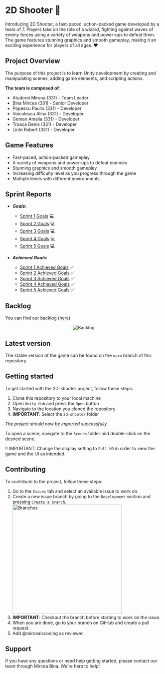 # 2D Shooter :gun:

Introducing 2D Shooter, a fast-paced, action-packed game developed by a team of 7. Players take on the role of a wizard, fighting against waves of enemy forces using a variety of weapons and power-ups to defeat them. The game features stunning graphics and smooth gameplay, making it an exciting experience for players of all ages. :heart:

## Project Overview

The purpose of this project is to learn Unity development by creating and manipulating scenes, adding game elements, and scripting actions.

**The team is composed of**:
- Atudorei Miruna (331) - Team Leader
- Bina Mircea (331) - Senior Developer
- Popescu Paullo (331) - Developer
- Voiculescu Alina (331) - Developer
- Geman Amalia (331) - Developer
- Troaca Denis (331) - Developer
- Linte Robert (331) - Developer

## Game Features

- Fast-paced, action-packed gameplay
- A variety of weapons and power-ups to defeat enemies
- Stunning graphics and smooth gameplay
- Increasing difficulty level as you progress through the game
- Multiple levels with different environments

## Sprint Reports
- _**Goals:**_
  - [Sprint 1 Goals](https://github.com/mirceaiscoding/PROG_JOC/blob/main/Sprint%20Reports/Sprint%20Goals/Goals%20-%20Sprint%201.pdf) :computer:
  - [Sprint 2 Goals](https://github.com/mirceaiscoding/PROG_JOC/blob/main/Sprint%20Reports/Sprint%20Goals/Goals%20-%20Sprint%202.pdf) :computer:
  - [Sprint 3 Goals](https://github.com/mirceaiscoding/PROG_JOC/blob/main/Sprint%20Reports/Sprint%20Goals/Goals%20-%20Sprint%203.pdf) :computer:
  - [Sprint 4 Goals](https://github.com/mirceaiscoding/PROG_JOC/blob/main/Sprint%20Reports/Sprint%20Goals/Goals%20-%20Sprint%204.pdf) :computer:
  - [Sprint 5 Goals](https://github.com/mirceaiscoding/PROG_JOC/blob/main/Sprint%20Reports/Sprint%20Goals/Goals%20-%20Sprint%205.pdf) :computer:

- _**Achieved Goals:**_
  - [Sprint 1 Achieved Goals](https://github.com/mirceaiscoding/PROG_JOC/blob/main/Sprint%20Reports/Sprint%20Goals%20Achieved/Sprint%201%20-%20Obiective%20indeplinite.pdf) :white_check_mark:
  - [Sprint 2 Achieved Goals](https://github.com/mirceaiscoding/PROG_JOC/blob/main/Sprint%20Reports/Sprint%20Goals%20Achieved/Sprint%202%20-%20Obiective%20indeplinite.pdf) :white_check_mark:
  - [Sprint 3 Achieved Goals](https://github.com/mirceaiscoding/PROG_JOC/blob/main/Sprint%20Reports/Sprint%20Goals%20Achieved/Sprint%203%20-%20Obiective%20Indeplinite.pdf) :white_check_mark:
  - [Sprint 4 Achieved Goals](https://github.com/mirceaiscoding/PROG_JOC/blob/main/Sprint%20Reports/Sprint%20Goals%20Achieved/Sprint%204%20-%20Obiective%20Indeplinite.pdf) :white_check_mark:
  - [Sprint 5 Achieved Goals](https://github.com/mirceaiscoding/PROG_JOC/blob/main/Sprint%20Reports/Sprint%20Goals%20Achieved/Sprint%205%20-%20Obiective%20indeplinite.pdf) :white_check_mark:

## Backlog
You can find our backlog [(here)](https://github.com/users/mirceaiscoding/projects/3)

<p align="center">
  <img src="https://user-images.githubusercontent.com/73616883/212483728-bbda6959-6801-444a-b2a8-d32e1b0efe61.png" alt="Backlog"/>
</p>

## Latest version
The stable version of the game can be found on the `main` branch of this repository.

## Getting started

To get started with the 2D-shooter project, follow these steps:

1. Clone this repository to your local machine
2. Open `Unity Hub` and press the `Open` button
3. Navigate to the location you cloned the repository
4. <b>IMPORTANT</b>: Select the `2d-shooter` folder

<i>The project should now be imported successfully.</i>

To open a scene, navigate to the `Scenes` folder and double-click on the desired scene.

‼️ IMPORTANT: Change the display setting to `Full HD` in order to view the game and the UI as intended.

## Contributing

To contribute to the project, follow these steps:

1. Go to the `Issues` tab and select an available issue to work on.
2. Create a new issue branch by going to the `Development` section and pressing `Create a branch`.
    <img width="350" src="https://user-images.githubusercontent.com/67867765/196921478-43352b45-2e68-4d91-b703-8efbf6d06de3.png" alt="Branches"/>
3. <b>IMPORTANT</b>: Checkout the branch before starting to work on the issue.
4. When you are done, go to your branch on GitHub and create a pull request.
4. Add @mirceaiscoding as reviewer.

## Support

If you have any questions or need help getting started, please contact our team through Mircea Bina. We're here to help!
